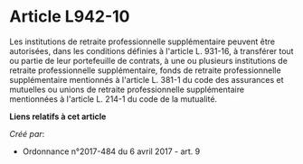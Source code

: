 # Article L942-10

Les institutions de retraite professionnelle supplémentaire peuvent être autorisées, dans les conditions définies à l'article
L. 931-16, à transférer tout ou partie de leur portefeuille de contrats, à une ou plusieurs institutions de retraite
professionnelle supplémentaire, fonds de retraite professionnelle supplémentaire mentionnés à l'article L. 381-1 du code des
assurances et mutuelles ou unions de retraite professionnelle supplémentaire mentionnées à l'article L. 214-1 du code de la
mutualité.

**Liens relatifs à cet article**

_Créé par_:

  - Ordonnance n°2017-484 du 6 avril 2017 - art. 9
